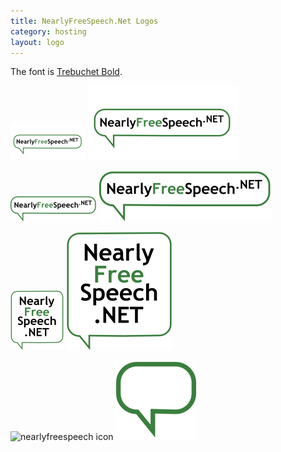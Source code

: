 ```yaml
---
title: NearlyFreeSpeech.Net Logos
category: hosting
layout: logo
---
```

The font is [Trebuchet Bold](http://www.myfonts.com/fonts/ascender/trebuchet/bold/?ref=hackerlogos).

![120x60 nearlyfreespeech logo](nearlyfreespeech-120x60.png) ![120x60 nearlyfreespeech logo](nearlyfreespeech-ar21.svg)

![horizontal nearlyfreespeech logo](nearlyfreespeech-horizontal.png) ![horizontal nearlyfreespeech logo](nearlyfreespeech-horizontal.svg)

![vertical nearlyfreespeech logo](nearlyfreespeech-vertical.png) ![vertical nearlyfreespeech logo](nearlyfreespeech-vertical.svg)

![nearlyfreespeech icon](nearlyfreespeech-32.png) ![nearlyfreespeech icon](nearlyfreespeech-icon.svg)

